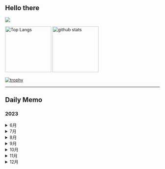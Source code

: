 ## Hello there 

![](http://github-profile-summary-cards.vercel.app/api/cards/profile-details?username=Solosx&theme=dark)

<p align="left"> 
  <img alt="Top Langs" height="150px" src="https://github-readme-stats.vercel.app/api/top-langs/?username=Solosx&layout=compact&count_private=true&show_icons=true&theme=dark" />
  <img alt="github stats" height="150px" src="https://github-readme-stats.vercel.app/api?username=Solosx&count_private=true&show_icons=true&show_icons=true&theme=dark" />
</p>

[![trophy](https://github-profile-trophy.vercel.app/?username=Solosx&theme=onedark&column=7
)](https://github.com/ryo-ma/github-profile-trophy)

* * *

## Daily Memo
### 2023
<details>
  <summary>6月</summary>

  - [28-06](https://github.com/SoloSx/Solosx/blob/main/Dairy/202306/2023-2806.md)
  - [29-06](https://github.com/SoloSx/Solosx/blob/main/Dairy/202306/2023-2906.md)
  - [30-06](https://github.com/SoloSx/Solosx/blob/main/Dairy/202306/2023-3006.md)

</details>


<details>
  <summary>7月</summary>

  - [01-07](https://github.com/SoloSx/Solosx/blob/main/Dairy/202306/2023-0107.md)
  - [02-07](https://github.com/SoloSx/Solosx/blob/main/Dairy/202306/2023-0207.md)
  - [03-07](https://github.com/SoloSx/Solosx/blob/main/Dairy/202306/2023-0307.md)
  - [04-07](https://github.com/SoloSx/Solosx/blob/main/Dairy/202306/2023-2806.md)
  - [05-07](https://github.com/SoloSx/Solosx/blob/main/Dairy/202306/2023-2806.md)
  - [06-07](https://github.com/SoloSx/Solosx/blob/main/Dairy/202306/2023-2806.md)
  - [07-07](https://github.com/SoloSx/Solosx/blob/main/Dairy/202306/2023-2806.md)
  - [08-07](https://github.com/SoloSx/Solosx/blob/main/Dairy/202306/2023-2806.md)
  - [09-07](https://github.com/SoloSx/Solosx/blob/main/Dairy/202306/2023-2806.md)
  - [10-07](https://github.com/SoloSx/Solosx/blob/main/Dairy/202306/2023-2806.md)
  - [11-07](https://github.com/SoloSx/Solosx/blob/main/Dairy/202306/2023-2806.md)
  - [12-07](https://github.com/SoloSx/Solosx/blob/main/Dairy/202306/2023-2806.md)
  - [13-07](https://github.com/SoloSx/Solosx/blob/main/Dairy/202306/2023-2806.md)
  - [14-07](https://github.com/SoloSx/Solosx/blob/main/Dairy/202306/2023-2806.md)
  - [15-07](https://github.com/SoloSx/Solosx/blob/main/Dairy/202306/2023-2806.md)
  - [16-07](https://github.com/SoloSx/Solosx/blob/main/Dairy/202306/2023-2806.md)
  - [17-07](https://github.com/SoloSx/Solosx/blob/main/Dairy/202306/2023-2806.md)
  - [18-07](https://github.com/SoloSx/Solosx/blob/main/Dairy/202306/2023-2806.md)
  - [19-07](https://github.com/SoloSx/Solosx/blob/main/Dairy/202306/2023-2806.md)
  - [20-07](https://github.com/SoloSx/Solosx/blob/main/Dairy/202306/2023-2806.md)
  - [21-07](https://github.com/SoloSx/Solosx/blob/main/Dairy/202306/2023-2806.md)
  - [22-07](https://github.com/SoloSx/Solosx/blob/main/Dairy/202306/2023-2806.md)
  - [23-07](https://github.com/SoloSx/Solosx/blob/main/Dairy/202306/2023-2806.md)
  - [24-07](https://github.com/SoloSx/Solosx/blob/main/Dairy/202306/2023-2806.md)
  - [25-07](https://github.com/SoloSx/Solosx/blob/main/Dairy/202306/2023-2806.md)
  - [26-07](https://github.com/SoloSx/Solosx/blob/main/Dairy/202306/2023-2806.md)
  - [27-07](https://github.com/SoloSx/Solosx/blob/main/Dairy/202306/2023-2806.md)
  - [28-07](https://github.com/SoloSx/Solosx/blob/main/Dairy/202306/2023-2806.md)
  - [29-07](https://github.com/SoloSx/Solosx/blob/main/Dairy/202306/2023-2806.md)
  - [30-07](https://github.com/SoloSx/Solosx/blob/main/Dairy/202306/2023-2806.md)
  - [31-07](https://github.com/SoloSx/Solosx/blob/main/Dairy/202306/2023-2806.md)
</details>

<details>
  <summary>8月</summary>

  - [01-08](https://github.com/SoloSx/Solosx/blob/main/Dairy/202306/2023-2806.md)
  - [02-08](https://github.com/SoloSx/Solosx/blob/main/Dairy/202306/2023-2806.md)
  - [03-08](https://github.com/SoloSx/Solosx/blob/main/Dairy/202306/2023-2806.md)
  - [04-08](https://github.com/SoloSx/Solosx/blob/main/Dairy/202306/2023-2806.md)
  - [05-08](https://github.com/SoloSx/Solosx/blob/main/Dairy/202306/2023-2806.md)
  - [06-08](https://github.com/SoloSx/Solosx/blob/main/Dairy/202306/2023-2806.md)
  - [08-08](https://github.com/SoloSx/Solosx/blob/main/Dairy/202306/2023-2806.md)
  - [08-08](https://github.com/SoloSx/Solosx/blob/main/Dairy/202306/2023-2806.md)
  - [09-08](https://github.com/SoloSx/Solosx/blob/main/Dairy/202306/2023-2806.md)
  - [10-08](https://github.com/SoloSx/Solosx/blob/main/Dairy/202306/2023-2806.md)
  - [11-08](https://github.com/SoloSx/Solosx/blob/main/Dairy/202306/2023-2806.md)
  - [12-08](https://github.com/SoloSx/Solosx/blob/main/Dairy/202306/2023-2806.md)
  - [13-08](https://github.com/SoloSx/Solosx/blob/main/Dairy/202306/2023-2806.md)
  - [14-08](https://github.com/SoloSx/Solosx/blob/main/Dairy/202306/2023-2806.md)
  - [15-08](https://github.com/SoloSx/Solosx/blob/main/Dairy/202306/2023-2806.md)
  - [16-08](https://github.com/SoloSx/Solosx/blob/main/Dairy/202306/2023-2806.md)
  - [17-08](https://github.com/SoloSx/Solosx/blob/main/Dairy/202306/2023-2806.md)
  - [18-08](https://github.com/SoloSx/Solosx/blob/main/Dairy/202306/2023-2806.md)
  - [19-08](https://github.com/SoloSx/Solosx/blob/main/Dairy/202306/2023-2806.md)
  - [20-08](https://github.com/SoloSx/Solosx/blob/main/Dairy/202306/2023-2806.md)
  - [21-08](https://github.com/SoloSx/Solosx/blob/main/Dairy/202306/2023-2806.md)
  - [22-08](https://github.com/SoloSx/Solosx/blob/main/Dairy/202306/2023-2806.md)
  - [23-08](https://github.com/SoloSx/Solosx/blob/main/Dairy/202306/2023-2806.md)
  - [24-08](https://github.com/SoloSx/Solosx/blob/main/Dairy/202306/2023-2806.md)
  - [25-08](https://github.com/SoloSx/Solosx/blob/main/Dairy/202306/2023-2806.md)
  - [26-08](https://github.com/SoloSx/Solosx/blob/main/Dairy/202306/2023-2806.md)
  - [27-08](https://github.com/SoloSx/Solosx/blob/main/Dairy/202306/2023-2806.md)
  - [28-08](https://github.com/SoloSx/Solosx/blob/main/Dairy/202306/2023-2806.md)
  - [29-08](https://github.com/SoloSx/Solosx/blob/main/Dairy/202306/2023-2806.md)
  - [30-08](https://github.com/SoloSx/Solosx/blob/main/Dairy/202306/2023-2806.md)
  - [31-08](https://github.com/SoloSx/Solosx/blob/main/Dairy/202306/2023-2806.md)
</details>


<details>
<summary>9月</summary>

</details>

<details>
<summary>10月</summary>

</details>

<details>
<summary>11月</summary>

</details>

<details>
<summary>12月</summary>

</details>



